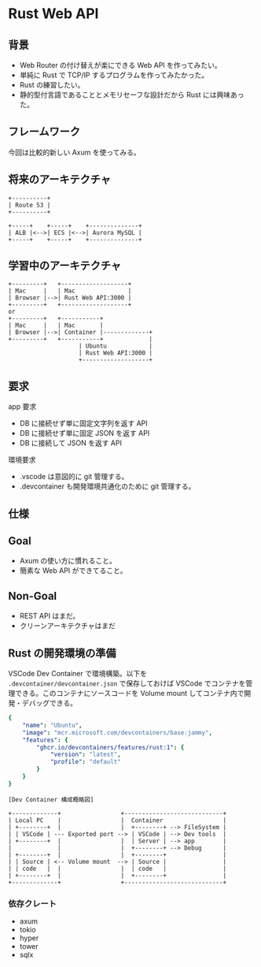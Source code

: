 # Rust Web API

## 背景

- Web Router の付け替えが楽にできる Web API を作ってみたい。
- 単純に Rust で TCP/IP するプログラムを作ってみたかった。
- Rust の練習したい。
- 静的型付言語であることとメモリセーフな設計だから Rust には興味あった。

## フレームワーク

今回は比較的新しい Axum を使ってみる。

## 将来のアーキテクチャ

```plaintext
+----------+
| Route 53 |
+----------+

+-----+    +-----+    +--------------+
| ALB |<-->| ECS |<-->| Aurora MySQL |
+-----+    +-----+    +--------------+
```

## 学習中のアーキテクチャ

```plaintext
+---------+   +-------------------+
| Mac     |   | Mac               |
| Browser |-->| Rust Web API:3000 |
+---------+   +-------------------+
or
+---------+   +-----------+
| Mac     |   | Mac       |
| Browser |-->| Container |-------------+
+---------+   +-----------+             |
                    | Ubuntu            |
                    | Rust Web API:3000 |
                    +-------------------+

```

## 要求

app 要求

- DB に接続せず単に固定文字列を返す API
- DB に接続せず単に固定 JSON を返す API
- DB に接続して JSON を返す API

環境要求

- .vscode は意図的に git 管理する。
- .devcontainer も開発環境共通化のために git 管理する。

## 仕様

## Goal

- Axum の使い方に慣れること。
- 簡素な Web API ができてること。

## Non-Goal

- REST API はまだ。
- クリーンアーキテクチャはまだ

## Rust の開発環境の準備

VSCode Dev Container で環境構築。以下を `.devcontainer/devcontainer.json` で保存しておけば VSCode でコンテナを管理できる。このコンテナにソースコードを Volume mount してコンテナ内で開発・デバッグできる。

```yaml
{
    "name": "Ubuntu",
    "image": "mcr.microsoft.com/devcontainers/base:jammy",
    "features": {
        "ghcr.io/devcontainers/features/rust:1": {
            "version": "latest",
            "profile": "default"
        }
    }
}
```

```plaintext
[Dev Container 構成概略図]

+-------------+                 +----------------------------+
| Local PC    |                 |  Container                 |
| +--------+  |                 |  +--------+ --> FileSystem |
| | VSCode | --- Exported port --> | VSCode | --> Dev tools  |
| +--------+  |                 |  | Server | --> app        |
|             |                 |  +--------+ --> Debug      |
| +--------+  |                 |  +--------+                |
| | Source | <-- Volume mount  --> | Source |                |
| | code   |  |                 |  | code   |                |
| +--------+  |                 |  +--------+                |
+-------------+                 +----------------------------+
```

### 依存クレート

- axum
- tokio
- hyper
- tower
- sqlx
